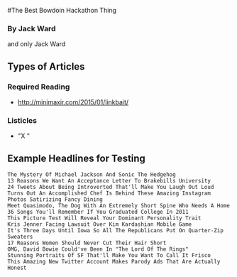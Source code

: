 #The Best Bowdoin Hackathon Thing

### By Jack Ward

and only Jack Ward

## Types of Articles

### Required Reading

- <http://minimaxir.com/2015/01/linkbait/>

### Listicles

- "X "

## Example Headlines for Testing

```
The Mystery Of Michael Jackson And Sonic The Hedgehog
13 Reasons We Want An Acceptance Letter To Brakebills University
24 Tweets About Being Introverted That'll Make You Laugh Out Loud
Turns Out An Accomplished Chef Is Behind These Amazing Instagram Photos Satirizing Fancy Dining
Meet Quasimodo, The Dog With An Extremely Short Spine Who Needs A Home
36 Songs You'll Remember If You Graduated College In 2011
This Picture Test Will Reveal Your Dominant Personality Trait
Kris Jenner Facing Lawsuit Over Kim Kardashian Mobile Game
It's Three Days Until Iowa So All The Republicans Put On Quarter-Zip Sweaters
17 Reasons Women Should Never Cut Their Hair Short
OMG, David Bowie Could've Been In "The Lord Of The Rings"
Stunning Portraits Of SF That'll Make You Want To Call It Frisco
This Amazing New Twitter Account Makes Parody Ads That Are Actually Honest
```
